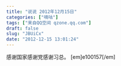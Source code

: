 ```yaml
---
title: "说说 2012年12月15日"
categories: ["嘀咕"]
tags: ["来自QQ空间 qzone.qq.com"]
draft: false
slug: "JBUiCx"
date: "2012-12-15 13:01:24"
---
```


感谢国家感谢党感谢习总。 [em]e100157[/em]
